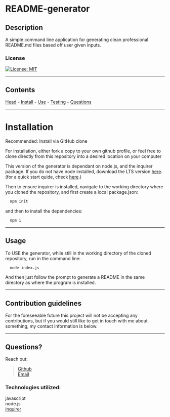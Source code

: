 # **README-generator**

  ## Description

A simple command line application for generating clean professional README.md files based off user given inputs.

  ### <a id='license'></a> License
[![License: MIT](https://img.shields.io/badge/License-MIT-blue.svg)](https://opensource.org/licenses/MIT)

---

  Contents
---
 [Head](#head) - [Install](#install) - [Use](#usage) - [Testing](#testing) - [Questions](#questions)

  ---

  # <a id="install"></a> Installation

  Recommended: Install via GitHub clone

  For installation, either fork a copy to your own github profile, or feel free to clone directly from this repository into a desired location on your computer

  This version of the generator is dependant on node.js, and the inquirer package. If you do not have node installed, download the LTS version [here](https://nodejs.org/en/download).   
  (for a quick start quide, check [here](https://nodejs.org/en/docs/guides/getting-started-guide/).)

  Then to ensure inquirer is installed, navigate to the working directory where you cloned the repository, and first create a local package.json:
  ```bash
    npm init
  ```
  and then to install the dependencies:
  ```bash
    npm i
  ```

---

  ## <a id="usage"></a> Usage
 
To USE the generator, while still in the working directory of the cloned repository, run in the command line: 

  ```bash 
    node index.js 
  ``` 
And then just follow the prompt to generate a README in the same directory as where the program is installed.

---

  ## Contribution guidelines

  For the foreseeable future this project will not be accepting any contributions, but if you would still like to get in touch with me about something, my contact information is below.

  ---

  ## <a id='questions'></a> Questions?
Reach out:
> [Github](https://github.com/Keaton-Brewster)  
[Email](mailto:keatonbrewsterdev@gmail.com)

### Technologies utilized:
javascript  
node.js     
[inquirer](https://www.npmjs.com/package/inquirer)
